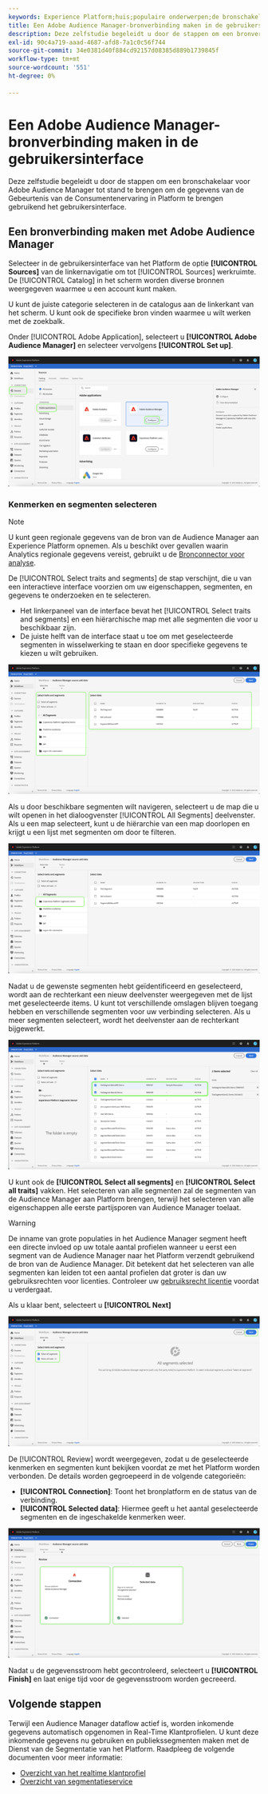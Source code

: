 ```yaml
---
keywords: Experience Platform;huis;populaire onderwerpen;de bronschakelaar van de manager van het publiek;Audience Manager;de schakelaar van de publieksmanager
title: Een Adobe Audience Manager-bronverbinding maken in de gebruikersinterface
description: Deze zelfstudie begeleidt u door de stappen om een bronverbinding voor Adobe Audience Manager tot stand te brengen om de gegevens van de Gebeurtenis van de Consumentenervaring in Platform te brengen gebruikend het gebruikersinterface.
exl-id: 90c4a719-aaad-4687-afd8-7a1c0c56f744
source-git-commit: 34e0381d40f884cd92157d08385d889b1739845f
workflow-type: tm+mt
source-wordcount: '551'
ht-degree: 0%

---
```


# Een Adobe Audience Manager-bronverbinding maken in de gebruikersinterface

Deze zelfstudie begeleidt u door de stappen om een bronschakelaar voor Adobe Audience Manager tot stand te brengen om de gegevens van de Gebeurtenis van de Consumentenervaring in Platform te brengen gebruikend het gebruikersinterface.

## Een bronverbinding maken met Adobe Audience Manager

Selecteer in de gebruikersinterface van het Platform de optie **[!UICONTROL Sources]** van de linkernavigatie om tot [!UICONTROL Sources] werkruimte. De [!UICONTROL Catalog] in het scherm worden diverse bronnen weergegeven waarmee u een account kunt maken.

U kunt de juiste categorie selecteren in de catalogus aan de linkerkant van het scherm. U kunt ook de specifieke bron vinden waarmee u wilt werken met de zoekbalk.

Onder [!UICONTROL Adobe Application], selecteert u **[!UICONTROL Adobe Audience Manager]** en selecteer vervolgens **[!UICONTROL Set up]**.

![catalogus](../../../../images/tutorials/create/aam/catalog.png)

### Kenmerken en segmenten selecteren

>[!NOTE]
>
>U kunt geen regionale gegevens van de bron van de Audience Manager aan Experience Platform opnemen. Als u beschikt over gevallen waarin Analytics regionale gegevens vereist, gebruikt u de [Bronconnector voor analyse](../adobe-applications/analytics.md).

De [!UICONTROL Select traits and segments] de stap verschijnt, die u van een interactieve interface voorzien om uw eigenschappen, segmenten, en gegevens te onderzoeken en te selecteren.

* Het linkerpaneel van de interface bevat het [!UICONTROL Select traits and segments] en een hiërarchische map met alle segmenten die voor u beschikbaar zijn.
* De juiste helft van de interface staat u toe om met geselecteerde segmenten in wisselwerking te staan en door specifieke gegevens te kiezen u wilt gebruiken.

![add-data](../../../../images/tutorials/create/aam/add-data.png)

Als u door beschikbare segmenten wilt navigeren, selecteert u de map die u wilt openen in het dialoogvenster [!UICONTROL All Segments] deelvenster. Als u een map selecteert, kunt u de hiërarchie van een map doorlopen en krijgt u een lijst met segmenten om door te filteren.

![segmentmap](../../../../images/tutorials/create/aam/segment-folder.png)

Nadat u de gewenste segmenten hebt geïdentificeerd en geselecteerd, wordt aan de rechterkant een nieuw deelvenster weergegeven met de lijst met geselecteerde items. U kunt tot verschillende omslagen blijven toegang hebben en verschillende segmenten voor uw verbinding selecteren. Als u meer segmenten selecteert, wordt het deelvenster aan de rechterkant bijgewerkt.

![select-data](../../../../images/tutorials/create/aam/select-data.png)

U kunt ook de **[!UICONTROL Select all segments]** en **[!UICONTROL Select all traits]** vakken. Het selecteren van alle segmenten zal de segmenten van de Audience Manager aan Platform brengen, terwijl het selecteren van alle eigenschappen alle eerste partijsporen van Audience Manager toelaat.

>[!WARNING]
>
>De inname van grote populaties in het Audience Manager segment heeft een directe invloed op uw totale aantal profielen wanneer u eerst een segment van de Audience Manager naar het Platform verzendt gebruikend de bron van de Audience Manager. Dit betekent dat het selecteren van alle segmenten kan leiden tot een aantal profielen dat groter is dan uw gebruiksrechten voor licenties. Controleer uw [gebruiksrecht licentie](../../../../../dashboards/guides/license-usage.md) voordat u verdergaat.

Als u klaar bent, selecteert u **[!UICONTROL Next]**

![alle segmenten](../../../../images/tutorials/create/aam/all-segments.png)

De [!UICONTROL Review] wordt weergegeven, zodat u de geselecteerde kenmerken en segmenten kunt bekijken voordat ze met het Platform worden verbonden. De details worden gegroepeerd in de volgende categorieën:

* **[!UICONTROL Connection]**: Toont het bronplatform en de status van de verbinding.
* **[!UICONTROL Selected data]**: Hiermee geeft u het aantal geselecteerde segmenten en de ingeschakelde kenmerken weer.

![revisie](../../../../images/tutorials/create/aam/review.png)

Nadat u de gegevensstroom hebt gecontroleerd, selecteert u **[!UICONTROL Finish]** en laat enige tijd voor de gegevensstroom worden gecreeerd.

## Volgende stappen

Terwijl een Audience Manager dataflow actief is, worden inkomende gegevens automatisch opgenomen in Real-Time Klantprofielen. U kunt deze inkomende gegevens nu gebruiken en publiekssegmenten maken met de Dienst van de Segmentatie van het Platform. Raadpleeg de volgende documenten voor meer informatie:

* [Overzicht van het realtime klantprofiel](../../../../../profile/home.md)
* [Overzicht van segmentatieservice](../../../../../segmentation/home.md)
